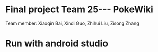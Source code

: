 # Final project Team 25--- PokeWiki
Team member: Xiaoqin Bai, Xindi Guo, Zhihui Liu, Zisong Zhang

# Run with android studio 

